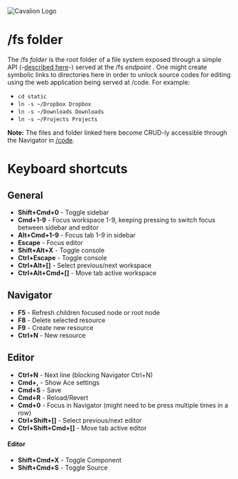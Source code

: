 ![Cavalion Logo](/home/icon.png)

# /fs folder

The /fs _folder_ is the root folder of a file system exposed through a simple API (-[described here](https://google.com/?q=please%20describe)-) served at the /fs _endpoint_ . One might create symbolic links to directories here in order to unlock source codes for editing using the web application being served at /code. For example:

* `cd static`
* `ln -s ~/Dropbox Dropbox`
* `ln -s ~/Downloads Downloads`
* `ln -s ~/Projects Projects`

**Note:** The files and folder linked here become CRUD-ly accessible through the Navigator in [/code](/code).

# Keyboard shortcuts

## General
- **Shift+Cmd+0** - Toggle sidebar
- **Cmd+1-9** - Focus workspace 1-9, keeping pressing to switch focus between sidebar and editor
- **Alt+Cmd+1-9** - Focus tab 1-9 in sidebar
- **Escape** - Focus editor
- **Shift+Alt+X** - Toggle console
- **Ctrl+Escape** - Toggle console
- **Ctrl+Alt+[]** - Select previous/next workspace
- **Ctrl+Alt+Cmd+[]** - Move tab active workspace 

## Navigator
- **F5** - Refresh children focused node or root node
- **F8** - Delete selected resource
- **F9** - Create new resource
- **Ctrl+N** - New resource

## Editor
- **Ctrl+N** - Next line (blocking Navigator Ctrl+N)
- **Cmd+,** - Show Ace settings
- **Cmd+S** - Save
- **Cmd+R** - Reload/Revert
- **Cmd+0** - Focus in Navigator (might need to be press multiple times in a row)
- **Ctrl+Shift+[]** - Select previous/next editor
- **Ctrl+Shift+Cmd+[]** - Move tab active editor

#### Editor<vcl>
- **Shift+Cmd+X** - Toggle Component
- **Shift+Cmd+S** - Toggle Source